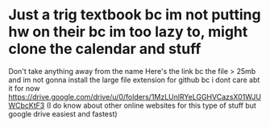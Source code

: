 # Just a trig textbook bc im not putting hw on their bc im too lazy to, might clone the calendar and stuff
Don't take anything away from the name
Here's the link bc the file > 25mb and im not gonna install the large file extension for github bc i dont care abt it for now
https://drive.google.com/drive/u/0/folders/1MzLUnlRYeLGGHVCazsX01WJUWCbcKtF3
(I do know about other online websites for this type of stuff but google drive easiest and fastest)
